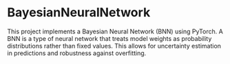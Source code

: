 # BayesianNeuralNetwork
This project implements a Bayesian Neural Network (BNN) using PyTorch. A BNN is a type of neural network that treats model weights as probability distributions rather than fixed values. This allows for uncertainty estimation in predictions and robustness against overfitting.
